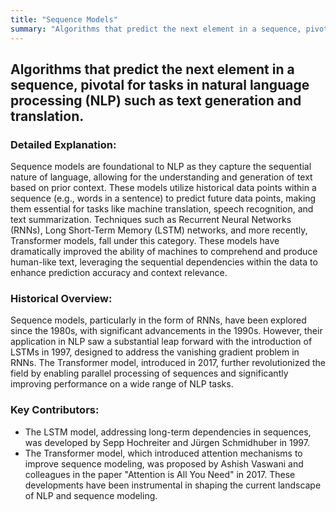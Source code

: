 ```yaml
---
title: "Sequence Models"
summary: "Algorithms that predict the next element in a sequence, pivotal for tasks in natural language processing (NLP) such as text generation and translation."
---
```


## Algorithms that predict the next element in a sequence, pivotal for tasks in natural language processing (NLP) such as text generation and translation.

### Detailed Explanation:

Sequence models are foundational to NLP as they capture the sequential nature of language, allowing for the understanding and generation of text based on prior context. These models utilize historical data points within a sequence (e.g., words in a sentence) to predict future data points, making them essential for tasks like machine translation, speech recognition, and text summarization. Techniques such as Recurrent Neural Networks (RNNs), Long Short-Term Memory (LSTM) networks, and more recently, Transformer models, fall under this category. These models have dramatically improved the ability of machines to comprehend and produce human-like text, leveraging the sequential dependencies within the data to enhance prediction accuracy and context relevance.

### Historical Overview:

Sequence models, particularly in the form of RNNs, have been explored since the 1980s, with significant advancements in the 1990s. However, their application in NLP saw a substantial leap forward with the introduction of LSTMs in 1997, designed to address the vanishing gradient problem in RNNs. The Transformer model, introduced in 2017, further revolutionized the field by enabling parallel processing of sequences and significantly improving performance on a wide range of NLP tasks.

### Key Contributors:

- The LSTM model, addressing long-term dependencies in sequences, was developed by Sepp Hochreiter and Jürgen Schmidhuber in 1997.
- The Transformer model, which introduced attention mechanisms to improve sequence modeling, was proposed by Ashish Vaswani and colleagues in the paper "Attention is All You Need" in 2017. These developments have been instrumental in shaping the current landscape of NLP and sequence modeling.

